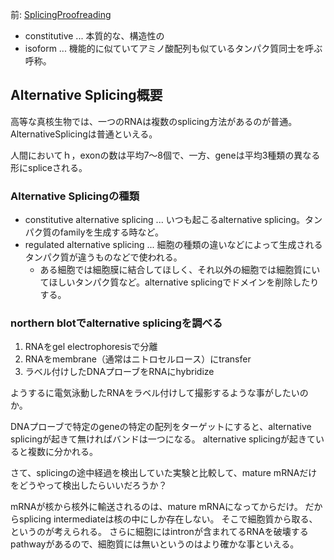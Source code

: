 前: [SplicingProofreading](SplicingProofreading.md)

- constitutive ... 本質的な、構造性の
- isoform ... 機能的に似ていてアミノ酸配列も似ているタンパク質同士を呼ぶ呼称。

## Alternative Splicing概要

高等な真核生物では、一つのRNAは複数のsplicing方法があるのが普通。AlternativeSplicingは普通といえる。

人間においてｈ，exonの数は平均7〜8個で、一方、geneは平均3種類の異なる形にspliceされる。

### Alternative Splicingの種類

- constitutive alternative splicing ... いつも起こるalternative splicing。タンパク質のfamilyを生成する時など。
- regulated alternative splicing ... 細胞の種類の違いなどによって生成されるタンパク質が違うものなどで使われる。
   - ある細胞では細胞膜に結合してほしく、それ以外の細胞では細胞質にいてほしいタンパク質など。alternative splicingでドメインを削除したりする。

### northern blotでalternative splicingを調べる

1. RNAをgel electrophoresisで分離
2. RNAをmembrane（通常はニトロセルロース）にtransfer
3. ラベル付けしたDNAプローブをRNAにhybridize

ようするに電気泳動したRNAをラベル付けして撮影するような事がしたいのか。

DNAプローブで特定のgeneの特定の配列をターゲットにすると、alternative splicingが起きて無ければバンドは一つになる。
alternative splicingが起きていると複数に分かれる。

さて、splicingの途中経過を検出していた実験と比較して、mature mRNAだけをどうやって検出したらいいだろうか？

mRNAが核から核外に輸送されるのは、mature mRNAになってからだけ。
だからsplicing intermediateは核の中にしか存在しない。
そこで細胞質から取る、というのが考えられる。
さらに細胞にはintronが含まれてるRNAを破壊するpathwayがあるので、細胞質には無いというのはより確かな事といえる。